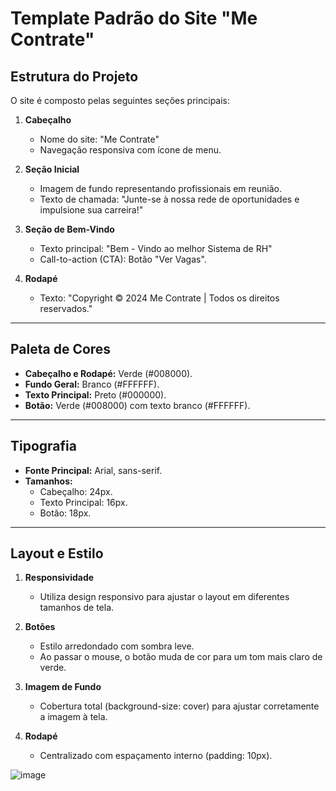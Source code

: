# Template Padrão do Site "Me Contrate"

## Estrutura do Projeto
O site é composto pelas seguintes seções principais:

1. **Cabeçalho**
   - Nome do site: "Me Contrate"
   - Navegação responsiva com ícone de menu.

2. **Seção Inicial**
   - Imagem de fundo representando profissionais em reunião.
   - Texto de chamada: "Junte-se à nossa rede de oportunidades e impulsione sua carreira!"

3. **Seção de Bem-Vindo**
   - Texto principal: "Bem - Vindo ao melhor Sistema de RH"
   - Call-to-action (CTA): Botão "Ver Vagas".

4. **Rodapé**
   - Texto: "Copyright © 2024 Me Contrate | Todos os direitos reservados."

---

## Paleta de Cores

- **Cabeçalho e Rodapé:** Verde (#008000).
- **Fundo Geral:** Branco (#FFFFFF).
- **Texto Principal:** Preto (#000000).
- **Botão:** Verde (#008000) com texto branco (#FFFFFF).

---

## Tipografia

- **Fonte Principal:** Arial, sans-serif.
- **Tamanhos:**
  - Cabeçalho: 24px.
  - Texto Principal: 16px.
  - Botão: 18px.

---

## Layout e Estilo

1. **Responsividade**
   - Utiliza design responsivo para ajustar o layout em diferentes tamanhos de tela.

2. **Botões**
   - Estilo arredondado com sombra leve.
   - Ao passar o mouse, o botão muda de cor para um tom mais claro de verde.

3. **Imagem de Fundo**
   - Cobertura total (background-size: cover) para ajustar corretamente a imagem à tela.

4. **Rodapé**
   - Centralizado com espaçamento interno (padding: 10px).

![image](https://github.com/user-attachments/assets/d1cf1a8a-738a-48d6-8aa4-c3b4822a2cfd)

